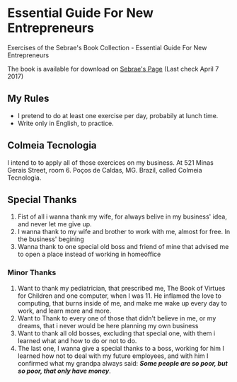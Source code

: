 # Essential Guide For New Entrepreneurs
Exercises of the Sebrae's Book Collection - Essential Guide For New Entrepreneurs

The book is available for download on [Sebrae's Page](https://www.sebrae.com.br/sites/PortalSebrae/ufs/mg/sebraeaz/guia-essencial-para-novos-empreendedores,8f9d999b516ff410VgnVCM1000004c00210aRCRD) (Last check April 7 2017)

## My Rules
* I pretend to do at least one exercise per day, probabily at lunch time.
* Write only in English, to practice.

## Colmeia Tecnologia
I intend to to apply all of those exercices  on my business. At 521 Minas Gerais Street, room 6. Poços de Caldas, MG. Brazil, called Colmeia Tecnologia.

## Special Thanks
1. Fist of all i wanna thank my wife, for always belive in my business' idea, and never let me give up.
2. I wanna thank to my wife and brother to work with me, almost for free. In the business' begining
3. Wanna thank to one special old boss and friend of mine that advised me to open a place instead of working in homeoffice

### Minor Thanks
1. Want to thank my pediatrician, that prescribed me, The Book of Virtues for Children and one computer, when I was 11. He inflamed the love to computing, that burns inside of me, and make me wake up every day to work, and learn more and more.
2. Want to Thank to every one of those that didn't believe in me, or my dreams, that i never would be here planning my own business
3. Want to thank all old bosses, excluding that special one, with them i learned what and how to do or not to do.
4. The last one, I wanna give a special thanks to a boss, working for him I learned how not to deal with my future employees, and with him I confirmed what my grandpa always said: ___Some people are so poor, but so poor, that only have money___.
